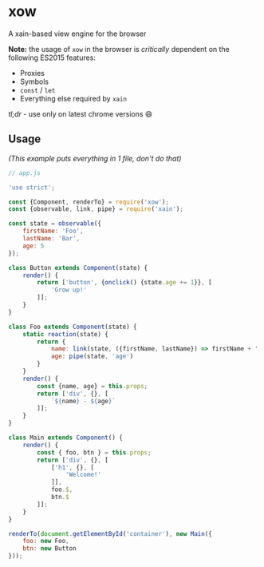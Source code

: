 # xow
A xain-based view engine for the browser

**Note:** the usage of `xow` in the browser is *critically* dependent on the following ES2015 features:

- Proxies
- Symbols
- `const` / `let`
- Everything else required by `xain`

*tl;dr* - use only on latest chrome versions :smile:


## Usage

*(This example puts everything in 1 file, don't do that)*

```js
// app.js

'use strict';

const {Component, renderTo} = require('xow');
const {observable, link, pipe} = require('xain');

const state = observable({
    firstName: 'Foo',
    lastName: 'Bar',
    age: 5
});

class Button extends Component(state) {
    render() {
        return ['button', {onclick() {state.age += 1}}, [
            'Grow up!'
        ]];
    }
}

class Foo extends Component(state) {
    static reaction(state) {
        return {
            name: link(state, ({firstName, lastName}) => firstName + ' ' + lastName),
            age: pipe(state, 'age')
        }
    }
    render() {
        const {name, age} = this.props;
        return ['div', {}, [
            `${name} - ${age}`
        ]];
    }
}

class Main extends Component() {
    render() {
        const { foo, btn } = this.props;
        return ['div', {}, [
            ['h1', {}, [
                'Welcome!'
            ]],
            foo.$,
            btn.$
        ]];
    }
}

renderTo(document.getElementById('container'), new Main({
    foo: new Foo,
    btn: new Button
}));
```